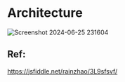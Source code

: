 # Architecture

![Screenshot 2024-06-25 231604](https://github.com/rahul-MyGit/webRTC-1/assets/153066667/0150dbe5-a191-4e68-bd0f-2ab258fcd4ae)

## Ref:

https://jsfiddle.net/rainzhao/3L9sfsvf/
